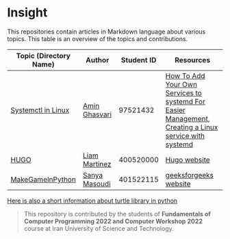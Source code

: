 # Insight

This repositories contain articles in Markdown language about various topics. This table is an overview of the topics and contributions.

| Topic (Directory Name) | Author | Student ID | Resources |
| ------------- | ------------- | ------------- | ------------- |
| [Systemctl in Linux](systemctl-in-linux/systemctl-in-linux.md)  | [Amin Ghasvari](https://github.com/Amin-MAG)  |  97521432  |  [How To Add Your Own Services to systemd For Easier Management](https://www.cloudsavvyit.com/3092/how-to-add-your-own-services-to-systemd-for-easier-management/), [Creating a Linux service with systemd](https://medium.com/@benmorel/creating-a-linux-service-with-systemd-611b5c8b91d6)  |
| [HUGO](hugo/hugo.md)  | [Liam Martinez](https://github.com/Liam-Martinez)  |  400520000  |  [Hugo website](https://gohugo.io/) |
| [MakeGameInPython](MakeGameInPython/MakeGameInPython.md)  | [Sanya Masoudi](https://sanyamasoudi.github.io/sanyamasoudi/)  |  401522115  |  [geeksforgeeks website](https://www.geeksforgeeks.org/create-breakout-game-using-python/) |

[Here is also a short information about turtle library in python ](https://www.notion.so/Getting-to-Know-the-Python-turtle-Library-401522115-19d6c9da0f5d480c83d1b2f5c8a4f42b)

> This repository is contributed by the students of **Fundamentals of Computer Programming 2022 and Computer Workshop 2022** course at Iran University of Science and Technology.
 